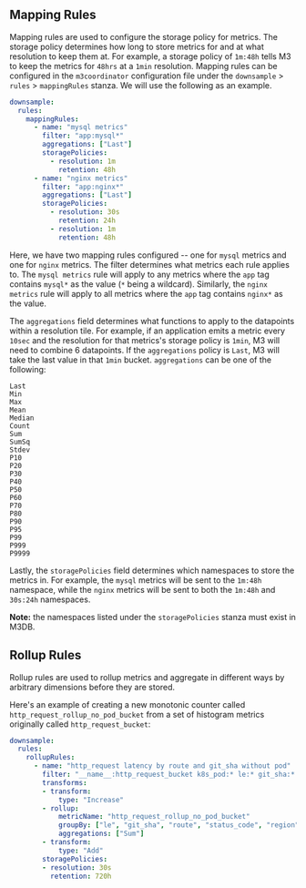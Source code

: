 ## Mapping Rules

Mapping rules are used to configure the storage policy for metrics. The storage policy
determines how long to store metrics for and at what resolution to keep them at.
For example, a storage policy of `1m:48h` tells M3 to keep the metrics for `48hrs` at a
`1min` resolution. Mapping rules can be configured in the `m3coordinator` configuration file
under the `downsample` > `rules` > `mappingRules` stanza. We will use the following as an
example. 

```yaml
downsample:
  rules:
    mappingRules:
      - name: "mysql metrics"
        filter: "app:mysql*"
        aggregations: ["Last"]
        storagePolicies:
          - resolution: 1m
            retention: 48h
      - name: "nginx metrics"
        filter: "app:nginx*"
        aggregations: ["Last"]
        storagePolicies:
          - resolution: 30s
            retention: 24h
          - resolution: 1m
            retention: 48h
```

Here, we have two mapping rules configured -- one for `mysql` metrics and one for `nginx`
metrics. The filter determines what metrics each rule applies to. The `mysql metrics` rule 
will apply to any metrics where the `app` tag contains `mysql*` as the value (`*` being a wildcard).
Similarly, the `nginx metrics` rule will apply to all metrics where the `app` tag contains 
`nginx*` as the value.

The `aggregations` field determines what functions to apply to the datapoints within a 
resolution tile. For example, if an application emits a metric every `10sec` and the resolution
for that metrics's storage policy is `1min`, M3 will need to combine 6 datapoints. If the `aggregations`
policy is `Last`, M3 will take the last value in that `1min` bucket. `aggregations` can be one 
of the following:

```
Last
Min
Max
Mean
Median
Count
Sum
SumSq
Stdev
P10
P20
P30
P40
P50
P60
P70
P80
P90
P95
P99
P999
P9999
```

Lastly, the `storagePolicies` field determines which namespaces to store the metrics in. For example, 
the `mysql` metrics will be sent to the `1m:48h` namespace, while the `nginx` metrics will be sent to 
both the `1m:48h` and `30s:24h` namespaces.

**Note:** the namespaces listed under the `storagePolicies` stanza must exist in M3DB.

## Rollup Rules

Rollup rules are used to rollup metrics and aggregate in different ways by 
arbitrary dimensions before they are stored. 

Here's an example of creating a new monotonic counter called 
`http_request_rollup_no_pod_bucket` from a set of histogram metrics originally 
called `http_request_bucket`:

```yaml
downsample:
  rules:
    rollupRules:
      - name: "http_request latency by route and git_sha without pod"
        filter: "__name__:http_request_bucket k8s_pod:* le:* git_sha:* route:*"
        transforms:
        - transform:
            type: "Increase"
        - rollup:
            metricName: "http_request_rollup_no_pod_bucket"
            groupBy: ["le", "git_sha", "route", "status_code", "region"]
            aggregations: ["Sum"]
        - transform:
            type: "Add"
        storagePolicies:
        - resolution: 30s
          retention: 720h
```

